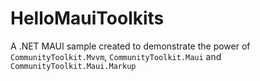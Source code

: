 # HelloMauiToolkits
 A .NET MAUI sample created to demonstrate the power of `CommunityToolkit.Mvvm`, `CommunityToolkit.Maui` and `CommunityToolkit.Maui.Markup`
